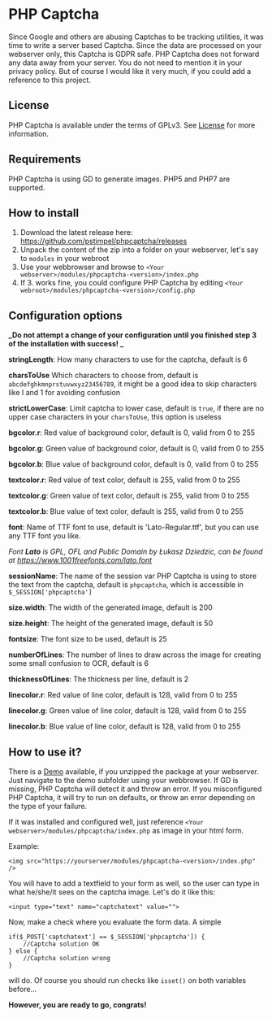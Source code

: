 # PHP Captcha

Since Google and others are abusing Captchas to be tracking utilities, it was time to write a server based Captcha. Since the data are processed on your webserver only, this Captcha is GDPR safe. PHP Captcha does not forward any data away from your server. You do not need to mention it in your privacy policy. But of course I would like it very much, if you could add a reference to this project.

## License

PHP Captcha is available under the terms of GPLv3. See [License](LICENSE) for more information.

## Requirements

PHP Captcha is using GD to generate images. PHP5 and PHP7 are supported.

## How to install

1. Download the latest release here: https://github.com/pstimpel/phpcaptcha/releases
2. Unpack the content of the zip into a folder on your webserver, let's say to `modules` in your webroot
3. Use your webbrowser and browse to `<Your webserver>/modules/phpcaptcha-<version>/index.php`
4. If 3. works fine, you could configure PHP Captcha by editing `<Your webroot>/modules/phpcaptcha-<version>/config.php`

## Configuration options

**_Do not attempt a change of your configuration until you finished step 3 of the installation with success! _**

**stringLength**: How many characters to use for the captcha, default is 6
    
**charsToUse** Which characters to choose from, default is `abcdefghkmnprstuvwxyz23456789`, it might be a good idea to skip characters like I and 1 for avoiding confusion

**strictLowerCase**: Limit captcha to lower case, default is `true`, if there are no upper case characters in your `charsToUse`, this option is useless 

**bgcolor.r**: Red value of background color, default is 0, valid from 0 to 255 

**bgcolor.g**: Green value of background color, default is 0, valid from 0 to 255 

**bgcolor.b**: Blue value of background color, default is 0, valid from 0 to 255 

**textcolor.r**: Red value of text color, default is 255, valid from 0 to 255 

**textcolor.g**: Green value of text color, default is 255, valid from 0 to 255 

**textcolor.b**: Blue value of text color, default is 255, valid from 0 to 255 

**font**: Name of TTF font to use, default is 'Lato-Regular.ttf', but you can use any TTF font you like.

*Font **Lato** is GPL, OFL and Public Domain by Łukasz Dziedzic, can be found at <a href="https://www.1001freefonts.com/lato.font" target="_blank">https://www.1001freefonts.com/lato.font</a>*
    
**sessionName**: The name of the session var PHP Captcha is using to store the text from the captcha, default is `phpcaptcha`, which is accessible in `$_SESSION['phpcaptcha']`
    
**size.width**: The width of the generated image, default is 200

**size.height**: The height of the generated image, default is 50

**fontsize**: The font size to be used, default is 25

**numberOfLines**: The number of lines to draw across the image for creating some small confusion to OCR, default is 6

**thicknessOfLines**: The thickness per line, default is 2

**linecolor.r**: Red value of line color, default is 128, valid from 0 to 255 

**linecolor.g**: Green value of line color, default is 128, valid from 0 to 255 

**linecolor.b**: Blue value of line color, default is 128, valid from 0 to 255 


## How to use it?

There is a [Demo](demo/) available, if you unzipped the package at your webserver. Just navigate to the demo subfolder using your webbrowser. If GD is missing, PHP Captcha will detect it and throw an error. If you misconfigured PHP Captcha, it will try to run on defaults, or throw an error depending on the type of your failure.

If it was installed and configured well, just reference `<Your webserver>/modules/phpcaptcha/index.php` as image in your html form.

Example: 

    <img src="https://yourserver/modules/phpcaptcha-<version>/index.php" />

You will have to add a textfield to your form as well, so the user can type in what he/she/it sees on the captcha image. Let's do it like this:

    <input type="text" name="captchatext" value="">

Now, make a check where you evaluate the form data. A simple

    if($_POST['captchatext'] == $_SESSION['phpcaptcha']) {
        //Captcha solution OK
    } else {
        //Captcha solution wrong
    }


will do. Of course you should run checks like `isset()` on both variables before...

**However, you are ready to go, congrats!**
